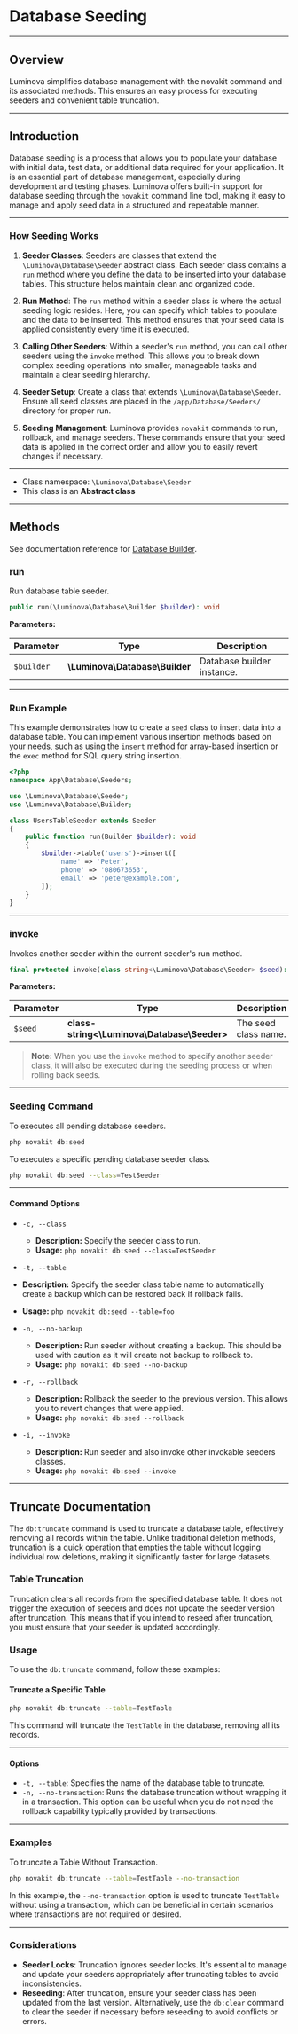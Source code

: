 # Database Seeding

***

## Overview

Luminova simplifies database management with the novakit command and its associated methods. This ensures an easy process for executing seeders and convenient table truncation.

***

## Introduction

Database seeding is a process that allows you to populate your database with initial data, test data, or additional data required for your application. It is an essential part of database management, especially during development and testing phases. Luminova offers built-in support for database seeding through the `novakit` command line tool, making it easy to manage and apply seed data in a structured and repeatable manner.

***

### How Seeding Works

1. **Seeder Classes**: Seeders are classes that extend the `\Luminova\Database\Seeder` abstract class. Each seeder class contains a `run` method where you define the data to be inserted into your database tables. This structure helps maintain clean and organized code.

2. **Run Method**: The `run` method within a seeder class is where the actual seeding logic resides. Here, you can specify which tables to populate and the data to be inserted. This method ensures that your seed data is applied consistently every time it is executed.

3. **Calling Other Seeders**: Within a seeder's `run` method, you can call other seeders using the `invoke` method. This allows you to break down complex seeding operations into smaller, manageable tasks and maintain a clear seeding hierarchy.

4. **Seeder Setup**: Create a class that extends `\Luminova\Database\Seeder`. Ensure all seed classes are placed in the `/app/Database/Seeders/` directory for proper run.

5. **Seeding Management**: Luminova provides `novakit` commands to run, rollback, and manage seeders. These commands ensure that your seed data is applied in the correct order and allow you to easily revert changes if necessary.

***

* Class namespace: `\Luminova\Database\Seeder`
* This class is an **Abstract class**

***

## Methods

See documentation reference for  [Database Builder](/database/builder.md).

### run

Run database table seeder.

```php
public run(\Luminova\Database\Builder $builder): void
```

**Parameters:**

| Parameter | Type | Description |
|-----------|------|-------------|
| `$builder` | **\Luminova\Database\Builder** | Database builder instance. |

***

### Run Example

This example demonstrates how to create a `seed` class to insert data into a database table. You can implement various insertion methods based on your needs, such as using the `insert` method for array-based insertion or the `exec` method for SQL query string insertion.

```php
<?php
namespace App\Database\Seeders;

use \Luminova\Database\Seeder;
use \Luminova\Database\Builder;

class UsersTableSeeder extends Seeder
{
    public function run(Builder $builder): void
    {
        $builder->table('users')->insert([
            'name' => 'Peter',
            'phone' => '080673653',
            'email' => 'peter@example.com',
        ]);
    }
}
```

***

### invoke

Invokes another seeder within the current seeder's run method.

```php
final protected invoke(class-string<\Luminova\Database\Seeder> $seed): void
```

**Parameters:**

| Parameter | Type | Description |
|-----------|------|-------------|
| `$seed` | **class-string<\Luminova\Database\Seeder>** | The seed class name. |

> **Note:** When you use the `invoke` method to specify another seeder class, it will also be executed during the seeding process or when rolling back seeds.

***

### Seeding Command

To executes all pending database seeders.

```bash
php novakit db:seed
```

To executes a specific pending database seeder class.

```bash
php novakit db:seed --class=TestSeeder
```

***

#### Command Options

- `-c, --class`
  - **Description:** Specify the seeder class to run.
  - **Usage:** `php novakit db:seed --class=TestSeeder`
  
 - `-t, --table`
  - **Description:** Specify the seeder class table name to automatically create a backup which can be restored back if rollback fails.
  - **Usage:** `php novakit db:seed --table=foo`
  
- `-n, --no-backup`
  - **Description:** Run seeder without creating a backup. This should be used with caution as it will create not backup to rollback to.
  - **Usage:** `php novakit db:seed --no-backup`

- `-r, --rollback`
  - **Description:** Rollback the seeder to the previous version. This allows you to revert changes that were applied.
  - **Usage:** `php novakit db:seed --rollback`

- `-i, --invoke`
  - **Description:** Run seeder and also invoke other invokable seeders classes.
  - **Usage:** `php novakit db:seed --invoke`

***

## Truncate  Documentation

The `db:truncate` command is used to truncate a database table, effectively removing all records within the table. Unlike traditional deletion methods, truncation is a quick operation that empties the table without logging individual row deletions, making it significantly faster for large datasets.

### Table Truncation

Truncation clears all records from the specified database table. It does not trigger the execution of seeders and does not update the seeder version after truncation. This means that if you intend to reseed after truncation, you must ensure that your seeder is updated accordingly.

### Usage

To use the `db:truncate` command, follow these examples:

#### Truncate a Specific Table

```bash
php novakit db:truncate --table=TestTable
```

This command will truncate the `TestTable` in the database, removing all its records.

***

#### Options

- `-t, --table`: Specifies the name of the database table to truncate.
- `-n, --no-transaction`: Runs the database truncation without wrapping it in a transaction. This option can be useful when you do not need the rollback capability typically provided by transactions.

***

### Examples

To truncate a Table Without Transaction.

```bash
php novakit db:truncate --table=TestTable --no-transaction
```

In this example, the `--no-transaction` option is used to truncate `TestTable` without using a transaction, which can be beneficial in certain scenarios where transactions are not required or desired.

***

### Considerations

- **Seeder Locks**: Truncation ignores seeder locks. It's essential to manage and update your seeders appropriately after truncating tables to avoid inconsistencies.
- **Reseeding**: After truncation, ensure your seeder class has been updated from the last version. Alternatively, use the `db:clear` command to clear the seeder if necessary before reseeding to avoid conflicts or errors.